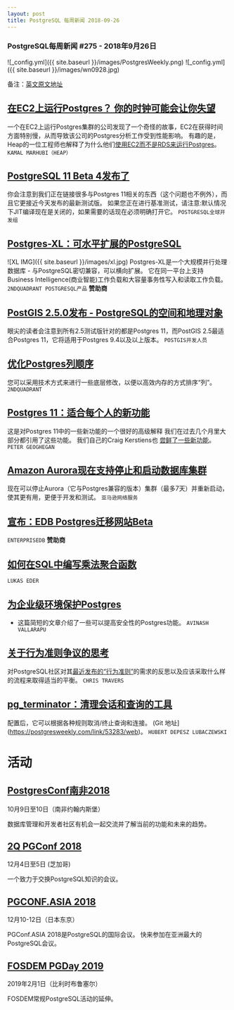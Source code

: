 ```yaml
---
layout: post
title: PostgreSQL 每周新闻 2018-09-26
---
```


### PostgreSQL每周新闻 #275 - 2018年9月26日
![_config.yml]({{ site.baseurl }}/images/PostgresWeekly.png)
![_config.yml]({{ site.baseurl }}/images/wn0928.jpg)

备注：[英文原文地址](https://postgresweekly.com/issues/275)

## [在EC2上运行Postgres？ 你的时钟可能会让你失望](https://postgresweekly.com/link/53268/web)
一个在EC2上运行Postgres集群的公司发现了一个奇怪的故事，EC2在获得时间方面特别慢，从而导致该公司的Postgres分析工作受到性能影响。 
有趣的是，Heap的一位工程师也解释了为什么他们[使用EC2而不是RDS来运行Postgres](https://postgresweekly.com/link/53269/web)。
`KAMAL MARHUBI（HEAP）`

## [PostgreSQL 11 Beta 4发布了](https://postgresweekly.com/link/53270/web)
你会注意到我们正在链接很多与Postgres 11相关的东西（这个问题也不例外），而且它更接近今天发布的最新测试版。
如果您正在进行基准测试，请注意:默认情况下JIT编译现在是关闭的，如果需要的话现在必须明确打开它。
`POSTGRESQL全球开发组`

## [Postgres-XL：可水平扩展的PostgreSQL](https://postgresweekly.com/link/53271/web)
![XL IMG]({{ site.baseurl }}/images/xl.jpg)
Postgres-XL是一个大规模并行处理数据库 - 与PostgreSQL密切兼容，可以横向扩展。 
它在同一平台上支持Business Intelligence(商业智能)工作负载和大容量事务性写入和读取工作负载。
`2NDQUADRANT POSTGRESQL产品` **赞助商**

## [PostGIS 2.5.0发布 - PostgreSQL的空间和地理对象](https://postgresweekly.com/link/53272/web)
眼尖的读者会注意到所有2.5测试版针对的都是Postgres 11，而PostGIS 2.5最适合Postgres 11，它将适用于Postgres 9.4以及以上版本。
`POSTGIS开发人员`

## [优化Postgres列顺序](https://postgresweekly.com/link/53273/web)
您可以采用技术方式来进行一些底层修改，以便以高效内存的方式排序“列”。
`2NDQUADRANT`

## [Postgres 11：适合每个人的新功能](https://postgresweekly.com/link/53274/web)
这是对Postgres 11中的一些新功能的一个很好的高级解释
我们在过去几个月里大部分都引用了这些功能。 我们自己的Craig Kerstiens也 [尝鲜了一些新功能](https://postgresweekly.com/link/53275/web)。
`PETER GEOGHEGAN`

## [Amazon Aurora现在支持停止和启动数据库集群](https://postgresweekly.com/link/53276/web)
现在可以停止Aurora（它与Postgres兼容的版本）集群（最多7天）并重新启动，使其更有用，更便于开发和测试。
`亚马逊网络服务`

## [宣布：EDB Postgres迁移网站Beta](https://postgresweekly.com/link/53288/web)
`ENTERPRISEDB` **赞助商**

## [如何在SQL中编写乘法聚合函数](https://postgresweekly.com/link/53278/web)
`LUKAS EDER`

## [为企业级环境保护Postgres](https://postgresweekly.com/link/53279/web)
- 这篇简短的文章介绍了一些可以提高安全性的Postgres功能。
`AVINASH VALLARAPU`

## [关于行为准则争议的思考]()
对PostgreSQL社区对其[最近发布的“行为准则”](https://postgresweekly.com/link/53281/web)的需求的反思以及应该采取什么样的流程来取得适当的平衡。
`CHRIS TRAVERS`

## [pg_terminator：清理会话和查询的工具](https://postgresweekly.com/link/53282/web)
配置后，它可以根据各种规则取消/终止查询和连接。 (Git 地址](https://postgresweekly.com/link/53283/web)。
`HUBERT DEPESZ LUBACZEWSKI`

# 活动
## [PostgresConf南非2018](https://postgresweekly.com/link/52934/web)
10月9日至10日（南非约翰内斯堡）

数据库管理和开发者社区有机会一起交流并了解当前的功能和未来的趋势。

## [2Q PGConf 2018 ](https://postgresweekly.com/link/53285/web)
12月4日至5日 (芝加哥)

一个致力于交换PostgreSQL知识的会议。


## [PGCONF.ASIA 2018](https://postgresweekly.com/link/52935/web)
12月10-12日（日本东京）

PGConf.ASIA 2018是PostgreSQL的国际会议。 快来参加在亚洲最大的PostgreSQL会议。

## [FOSDEM PGDay 2019](https://postgresweekly.com/link/52936/web)
2019年2月1日（比利时布鲁塞尔）

FOSDEM常规PostgreSQL活动的延伸。



